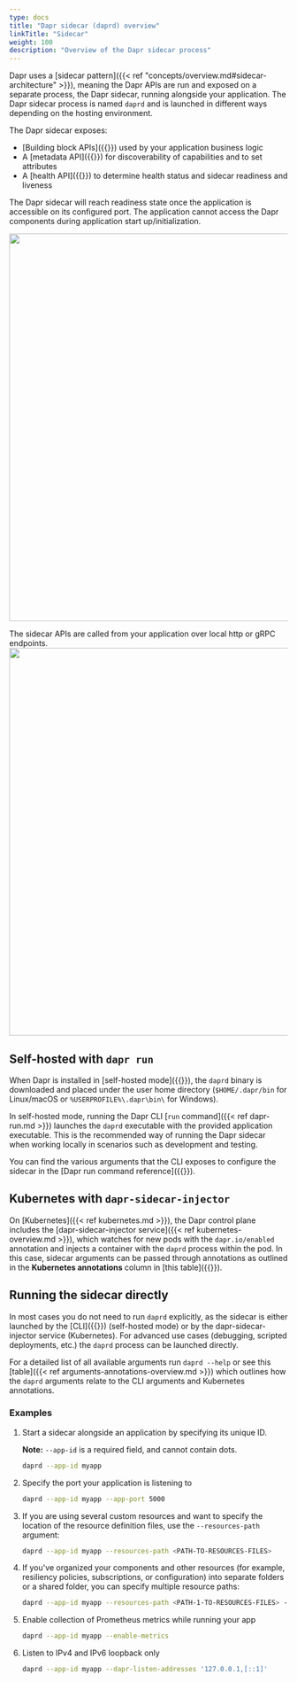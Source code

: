 ```yaml
---
type: docs
title: "Dapr sidecar (daprd) overview"
linkTitle: "Sidecar"
weight: 100
description: "Overview of the Dapr sidecar process"
---
```


Dapr uses a [sidecar pattern]({{< ref "concepts/overview.md#sidecar-architecture" >}}), meaning the Dapr APIs are run and exposed on a separate process, the Dapr sidecar, running alongside your application. The Dapr sidecar process is named `daprd` and is launched in different ways depending on the hosting environment.

The Dapr sidecar exposes: 

- [Building block APIs]({{<ref building-blocks-concept>}}) used by your application business logic
- A [metadata API]({{<ref metadata_api>}}) for discoverability of capabilities and to set attributes
- A [health API]({{<ref sidecar-health>}}) to determine health status and sidecar readiness and liveness

The Dapr sidecar will reach readiness state once the application is accessible on its configured port. The application cannot access the Dapr components during application start up/initialization. 

<img src="/images/overview-sidecar-apis.png" width=700>

The sidecar APIs are called from your application over local http or gRPC endpoints. 
<img src="/images/overview-sidecar-model.png" width=700>

## Self-hosted with `dapr run`

When Dapr is installed in [self-hosted mode]({{<ref self-hosted>}}), the `daprd` binary is downloaded and placed under the user home directory (`$HOME/.dapr/bin` for Linux/macOS or `%USERPROFILE%\.dapr\bin\` for Windows).

In self-hosted mode, running the Dapr CLI [`run` command]({{< ref dapr-run.md >}}) launches the `daprd` executable with the provided application executable. This is the recommended way of running the Dapr sidecar when working locally in scenarios such as development and testing.

You can find the various arguments that the CLI exposes to configure the sidecar in the [Dapr run command reference]({{<ref dapr-run>}}).

## Kubernetes with `dapr-sidecar-injector`

On [Kubernetes]({{< ref kubernetes.md >}}), the Dapr control plane includes the [dapr-sidecar-injector service]({{< ref kubernetes-overview.md >}}), which watches for new pods with the `dapr.io/enabled` annotation and injects a container with the `daprd` process within the pod. In this case, sidecar arguments can be passed through annotations as outlined in the **Kubernetes annotations** column in [this table]({{<ref arguments-annotations-overview>}}).

## Running the sidecar directly

In most cases you do not need to run `daprd` explicitly, as the sidecar is either launched by the [CLI]({{<ref cli-overview>}}) (self-hosted mode) or by the dapr-sidecar-injector service (Kubernetes). For advanced use cases (debugging, scripted deployments, etc.) the `daprd` process can be launched directly.

For a detailed list of all available arguments run `daprd --help` or see this [table]({{< ref arguments-annotations-overview.md >}}) which outlines how the `daprd` arguments relate to the CLI arguments and Kubernetes annotations.

### Examples

1. Start a sidecar alongside an application by specifying its unique ID.  

   **Note:** `--app-id` is a required field, and cannot contain dots.

   ```bash
   daprd --app-id myapp
   ```

1. Specify the port your application is listening to

   ```bash
   daprd --app-id myapp --app-port 5000
   ```

1. If you are using several custom resources and want to specify the location of the resource definition files, use the `--resources-path` argument:

   ```bash
   daprd --app-id myapp --resources-path <PATH-TO-RESOURCES-FILES>
   ```

1. If you've organized your components and other resources (for example, resiliency policies, subscriptions, or configuration) into separate folders or a shared folder, you can specify multiple resource paths:

   ```bash
   daprd --app-id myapp --resources-path <PATH-1-TO-RESOURCES-FILES> --resources-path <PATH-2-TO-RESOURCES-FILES>
   ```

1. Enable collection of Prometheus metrics while running your app

   ```bash
   daprd --app-id myapp --enable-metrics
   ```

1. Listen to IPv4 and IPv6 loopback only

   ```bash
   daprd --app-id myapp --dapr-listen-addresses '127.0.0.1,[::1]'
   ```
